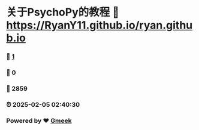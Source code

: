 # 关于PsychoPy的教程 :link: https://RyanY11.github.io/ryan.github.io 
### :page_facing_up: [1](https://RyanY11.github.io/ryan.github.io/tag.html) 
### :speech_balloon: 0 
### :hibiscus: 2859 
### :alarm_clock: 2025-02-05 02:40:30 
### Powered by :heart: [Gmeek](https://github.com/Meekdai/Gmeek)
